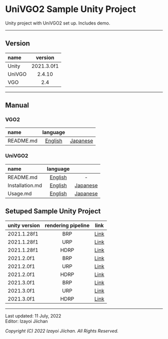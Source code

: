 # UniVGO2 Sample Unity Project

Unity project with UniVGO2 set up. Includes demo.

___

## Version

|name|version|
|:--|:--:|
|Unity|2021.3.0f1|
|UniVGO|2.4.10|
|VGO|2.4|

___

## Manual

### VGO2

|name|language||
|:--|:--:|:--:|
|README.md|[English](https://github.com/izayoijiichan/VGO2/blob/main/README.md)|[Japanese](https://github.com/izayoijiichan/VGO2/blob/main/README.ja.md)|

### UniVGO2

|name|language||
|:--|:--:|:--:|
|README.md|[English](https://github.com/izayoijiichan/VGO2/blob/main/UniVgo2/README.md)|-|
|Installation.md|[English](https://github.com/izayoijiichan/VGO2/blob/main/Documentation~/UniVGO/Installation.md)|[Japanese](https://github.com/izayoijiichan/VGO2/blob/main/Documentation~/UniVGO/Installation.ja.md)|
|Usage.md|[English](https://github.com/izayoijiichan/VGO2/blob/main/Documentation~/UniVGO/Usage.md)|[Japanese](https://github.com/izayoijiichan/VGO2/blob/main/Documentation~/UniVGO/Usage.ja.md)|

## Setuped Sample Unity Project

|unity version|rendering pipeline|link|
|:--|:--:|:--:|
|2021.1.28f1|BRP|[Link](https://github.com/izayoijiichan/univgo2.sample.unity.project/tree/unity2021.1.brp)|
|2021.1.28f1|URP|[Link](https://github.com/izayoijiichan/univgo2.sample.unity.project/tree/unity2021.1.urp)|
|2021.1.28f1|HDRP|[Link](https://github.com/izayoijiichan/univgo2.sample.unity.project/tree/unity2021.1.hdrp)|
|2021.2.0f1|BRP|[Link](https://github.com/izayoijiichan/univgo2.sample.unity.project/tree/unity2021.2.brp)|
|2021.2.0f1|URP|[Link](https://github.com/izayoijiichan/univgo2.sample.unity.project/tree/unity2021.2.urp)|
|2021.2.0f1|HDRP|[Link](https://github.com/izayoijiichan/univgo2.sample.unity.project/tree/unity2021.2.hdrp)|
|2021.3.0f1|BRP|[Link](https://github.com/izayoijiichan/univgo2.sample.unity.project/tree/unity2021.3.brp)|
|2021.3.0f1|URP|[Link](https://github.com/izayoijiichan/univgo2.sample.unity.project/tree/unity2021.3.urp)|
|2021.3.0f1|HDRP|[Link](https://github.com/izayoijiichan/univgo2.sample.unity.project/tree/unity2021.3.hdrp)|
___
Last updated: 11 July, 2022  
Editor: Izayoi Jiichan

*Copyright (C) 2022 Izayoi Jiichan. All Rights Reserved.*
